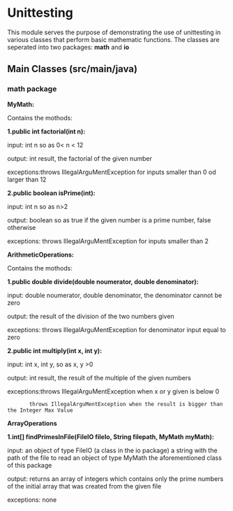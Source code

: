 # Unittesting

This module serves the purpose of demonstrating the use of unittesting in various classes that perform basic mathematic functions.
The classes are seperated into two packages: **math** and **io**

## Main Classes (src/main/java)

### math package 

**MyMath:** 

Contains the mothods:

**1.public int factorial(int n):**

input: int n so as 0< n < 12

output: int result, the factorial of the given number 

exceptions:throws IllegalArguMentException for inputs smaller than 0 od larger than 12

**2.public boolean isPrime(int):** 

input: int n so as n>2

output: boolean so as true if the given number is a prime number, false otherwise

exceptions: throws IllegalArguMentException for inputs smaller than 2

**ArithmeticOperations:** 

Contains the mothods:


**1.public double divide(double noumerator, double denominator):**

input: double noumerator, double denominator, the denominator cannot be zero

output: the result of the division of the two numbers given

exceptions: throws IllegalArguMentException for denominator input equal to zero


**2.public int multiply(int x, int y):**

input: int x, int y, so as x, y >0 

output: int result, the result of the multiple of the given numbers 

exceptions:throws IllegalArguMentException when x or y given is below 0

           throws IllegalArguMentException when the result is bigger than the Integer Max Value

**ArrayOperations**

**1.int[] findPrimesInFile(FileIO fileIo, String filepath, MyMath myMath):**

input: an object of type FileIO (a class in the io package)
       a string with the path of the file to read 
       an object of type MyMath the aforementioned class of this package

output: returns an array of integers which contains only the prime numbers of the initial array that was created from the given file

exceptions: none 




